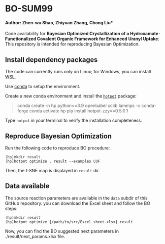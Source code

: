 # BO-SUM99
#### Author: Zhen-wu Shao, Zhiyuan Zhang, Chong Liu*
Code availability for **Bayesian Optimized Crystallization of a Hydroxamate-Functionalized Covalent Organic Framework for Enhanced Uranyl Uptake**: This repository is intended for reproducing Bayesian Optimization.

## Install dependency packages
The code can currently runs only on Linux; for Windows, you can install [WSL](https://learn.microsoft.com/en-us/windows/wsl/install).

Use [conda](https://anaconda.org/) to setup the environment.

Create a new conda environment and install the [`hotpot`](https://github.com/Zhang-Zhiyuan-zzy/hotpot) package:

> conda create -n hp python==3.9 openbabel cclib lammps -c conda-forge
> conda activate hp
> pip install hotpot-zzy==0.5.0.1

Type `hotpot` in your terminal to verify the installation completeness.

## Reproduce Bayesian Optimization
Run the following code to reproduce BO procedure:
```linux
(hp)mkdir result
(hp)hotpot optimize . result --examples COF
```

Then, the t-SNE map is displayed in `result` dir.

## Data available
The source reaction parameters are available in the `data` subdir of this GitHub repository.
you can download the Excel sheet and follow the BO steps:

```linux
(hp)mkdir result
(hp)hotpot optimize {/path/to/src/Excel_sheet.xlsx} result
```
Now, you can find the BO suggested next parameters in ./result/next_params.xlsx file.
